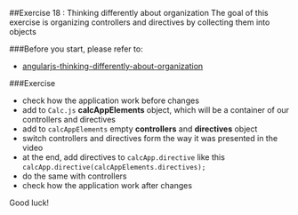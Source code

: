 ##Exercise 18 : Thinking differently about organization
The goal of this exercise is organizing controllers and directives by collecting them into objects 

###Before you start, please refer to:
* [angularjs-thinking-differently-about-organization](https://egghead.io/lessons/angularjs-thinking-differently-about-organization)

###Exercise
* check how the application work before changes
* add to ```Calc.js``` **calcAppElements** object, which will be a container of our controllers and directives
* add to ```calcAppElements``` empty **controllers** and **directives** object
* switch controllers and directives form the way it was presented in the video
* at the end, add directives to ```calcApp.directive``` like this ```calcApp.directive(calcAppElements.directives);```
* do the same with controllers
* check how the application work after changes

Good luck!
